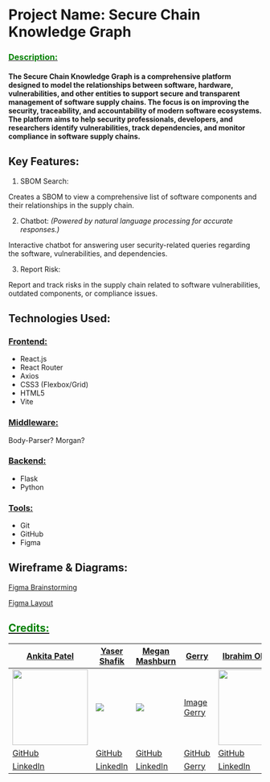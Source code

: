 # Project Name: Secure Chain Knowledge Graph

### <u><span style="color:green">Description:</span></u>

#### The Secure Chain Knowledge Graph is a comprehensive platform designed to model the relationships between software, hardware, vulnerabilities, and other entities to support secure and transparent management of software supply chains. The focus is on improving the security, traceability, and accountability of modern software ecosystems. The platform aims to help security professionals, developers, and researchers identify vulnerabilities, track dependencies, and monitor compliance in software supply chains.

## Key Features:
1. SBOM Search:

Creates a SBOM to view a comprehensive list of software components and their relationships in the supply chain.

2. Chatbot: *(Powered by natural language processing for accurate responses.)*

Interactive chatbot for answering user security-related queries regarding the software, vulnerabilities, and dependencies.

3. Report Risk:

Report and track risks in the supply chain related to software vulnerabilities, outdated components, or compliance issues.



## Technologies Used:
### <u>Frontend:</u>
* React.js
* React Router
* Axios
* CSS3 (Flexbox/Grid)
* HTML5
* Vite

### <u>Middleware:</u>
Body-Parser?
Morgan?

### <u>Backend:</u>
* Flask
* Python 

### <u>Tools:</u>
* Git
* GitHub
* Figma

## Wireframe & Diagrams:
[Figma Brainstorming](https://www.figma.com/board/34DATPSPCqweWAsqEUEjq1/Untitled?node-id=26-85&node-type=shape_with_text&t=MKDqpLjHF2F2DQxw-0)

[Figma Layout](https://www.figma.com/design/GwNqzO6agK8gdMi8BwS9e3/Untitled?node-id=1-2&node-type=frame&t=yjuT0DQljDdciIFH-0cd )

## <u><span style="color:green">Credits:</span><u>
| Ankita Patel | Yaser Shafik | Megan Mashburn | Gerry | Ibrahim Olanigan |
| -------- | -------- | -------- | -------- |-------- |
| <img src="https://media.licdn.com/dms/image/v2/D4E03AQEC9NrKQGqfjQ/profile-displayphoto-shrink_200_200/profile-displayphoto-shrink_200_200/0/1705622252348?e=1736985600&v=beta&t=7xGDHxrOvzjmFhdJTOIRC8_jVreJ5PRgiakSngeJv8I" width="150" height="150"/> | <img src="https://avatars.githubusercontent.com/u/76571382?v=4&size=150"/> | <img src="https://avatars.githubusercontent.com/u/167348894?v=4&size=150"/> | Image Gerry | <img src="https://media.licdn.com/dms/image/v2/D4E03AQHRdU7qZhOa6Q/profile-displayphoto-shrink_200_200/profile-displayphoto-shrink_200_200/0/1731016476129?e=1736985600&v=beta&t=AMC9Gr5FwMQux8qx-y616PGGzDumhcS4VU55J8OcvM4" width="150" height="150"/> |
| [GitHub](https://github.com/AnkitPatel2024) | [GitHub](https://github.com/YaserShafik) |[GitHub](https://github.com/MyCloudAtl) | [GitHub](https://github.com/Geode07) | [GitHub](https://github.com/olanigan) |
| [LinkedIn](https://www.linkedin.com/in/ankita-patel-541183236/) | [LinkedIn](https://www.linkedin.com/in/yaser-shafik/) | [LinkedIn](https://linkedin.com/in/megan-mashburn-075598194) | Gerry | [LinkedIn](https://www.linkedin.com/in/olanigan/) |
